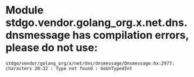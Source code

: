 # Module stdgo.vendor.golang_org.x.net.dns.dnsmessage has compilation errors, please do not use:
```
stdgo/vendor/golang_org/x/net/dns/dnsmessage/Dnsmessage.hx:2977: characters 20-32 : Type not found : GoUnTypedInt

```

